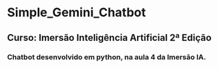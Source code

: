 # Simple_Gemini_Chatbot
## Curso: Imersão Inteligência Artificial 2ª Edição
### Chatbot desenvolvido em python, na aula 4 da Imersão IA.

